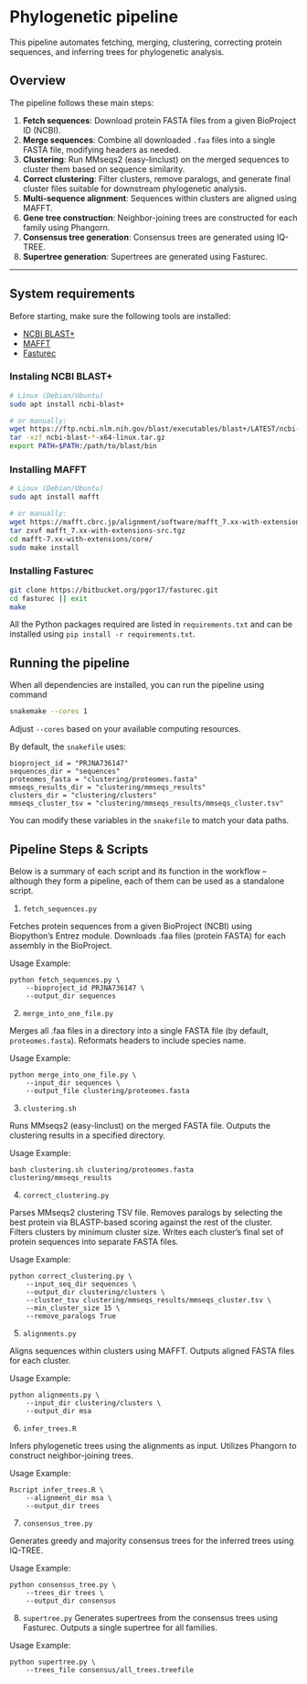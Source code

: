 # Phylogenetic pipeline

This pipeline automates fetching, merging, clustering, correcting protein sequences, and inferring trees for phylogenetic analysis.

## Overview

The pipeline follows these main steps:

1. **Fetch sequences**: Download protein FASTA files from a given BioProject ID (NCBI).
2. **Merge sequences**: Combine all downloaded `.faa` files into a single FASTA file, modifying headers as needed.
3. **Clustering**: Run MMseqs2 (easy-linclust) on the merged sequences to cluster them based on sequence similarity.
4. **Correct clustering**: Filter clusters, remove paralogs, and generate final cluster files suitable for downstream phylogenetic analysis.
5. **Multi-sequence alignment**: Sequences within clusters are aligned using MAFFT.
6. **Gene tree construction**: Neighbor-joining trees are constructed for each family using Phangorn.
7. **Consensus tree generation**: Consensus trees are generated using IQ-TREE.
8. **Supertree generation**: Supertrees are generated using Fasturec.

---

## System requirements

Before starting, make sure the following tools are installed:
- [NCBI BLAST+](https://ftp.ncbi.nlm.nih.gov/blast/executables/blast+/LATEST/)
- [MAFFT](https://mafft.cbrc.jp/alignment/software/mafft_7.xx-with-extensions-src.tgz)
- [Fasturec](https://bitbucket.org/pgor17/fasturec.git)


### Instaling NCBI BLAST+
```bash
# Linux (Debian/Ubuntu)
sudo apt install ncbi-blast+

# or manually:
wget https://ftp.ncbi.nlm.nih.gov/blast/executables/blast+/LATEST/ncbi-blast-*-x64-linux.tar.gz
tar -xzf ncbi-blast-*-x64-linux.tar.gz
export PATH=$PATH:/path/to/blast/bin
```

### Installing MAFFT
```bash
# Linux (Debian/Ubuntu)
sudo apt install mafft

# or manually:
wget https://mafft.cbrc.jp/alignment/software/mafft_7.xx-with-extensions-src.tgz
tar zxvf mafft_7.xx-with-extensions-src.tgz
cd mafft-7.xx-with-extensions/core/
sudo make install
```

### Installing Fasturec

```bash
git clone https://bitbucket.org/pgor17/fasturec.git
cd fasturec || exit
make
```

All the Python packages required are listed in `requirements.txt` and can be installed using `pip install -r requirements.txt`.


## Running the pipeline

When all dependencies are installed, you can run the pipeline using command

```bash
snakemake --cores 1
```

Adjust `--cores` based on your available computing resources.

By default, the `snakefile` uses:
```
bioproject_id = "PRJNA736147"
sequences_dir = "sequences"
proteomes_fasta = "clustering/proteomes.fasta"
mmseqs_results_dir = "clustering/mmseqs_results"
clusters_dir = "clustering/clusters"
mmseqs_cluster_tsv = "clustering/mmseqs_results/mmseqs_cluster.tsv"
```
You can modify these variables in the `snakefile` to match your data paths.


## Pipeline Steps & Scripts

Below is a summary of each script and its function in the workflow – although they form a pipeline, each of them can be used as a standalone script.

1. `fetch_sequences.py`

Fetches protein sequences from a given BioProject (NCBI) using Biopython’s Entrez module.
Downloads .faa files (protein FASTA) for each assembly in the BioProject.

Usage Example:

```
python fetch_sequences.py \
    --bioproject_id PRJNA736147 \
    --output_dir sequences
```

2. `merge_into_one_file.py`

Merges all .faa files in a directory into a single FASTA file (by default, `proteomes.fasta`).
Reformats headers to include species name.

Usage Example:

```
python merge_into_one_file.py \
    --input_dir sequences \
    --output_file clustering/proteomes.fasta
```

3. `clustering.sh`

Runs MMseqs2 (easy-linclust) on the merged FASTA file.
Outputs the clustering results in a specified directory.

Usage Example:

```
bash clustering.sh clustering/proteomes.fasta clustering/mmseqs_results
```

4. `correct_clustering.py`

Parses MMseqs2 clustering TSV file.
Removes paralogs by selecting the best protein via BLASTP-based scoring against the rest of the cluster.
Filters clusters by minimum cluster size.
Writes each cluster’s final set of protein sequences into separate FASTA files.

Usage Example:

```
python correct_clustering.py \
    --input_seq_dir sequences \
    --output_dir clustering/clusters \
    --cluster_tsv clustering/mmseqs_results/mmseqs_cluster.tsv \
    --min_cluster_size 15 \
    --remove_paralogs True
```

5. `alignments.py`

Aligns sequences within clusters using MAFFT. Outputs aligned FASTA files for each cluster.

Usage Example:
```
python alignments.py \
    --input_dir clustering/clusters \
    --output_dir msa
```

6. `infer_trees.R`

Infers phylogenetic trees using the alignments as input. Utilizes Phangorn to construct neighbor-joining trees.

Usage Example:
```
Rscript infer_trees.R \
    --alignment_dir msa \
    --output_dir trees
```

7. `consensus_tree.py`

Generates greedy and majority consensus trees for the inferred trees using IQ-TREE.

Usage Example:
```
python consensus_tree.py \
    --trees_dir trees \
    --output_dir consensus
```

8. `supertree.py`
Generates supertrees from the consensus trees using Fasturec. Outputs a single supertree for all families.

Usage Example:
```
python supertree.py \
    --trees_file consensus/all_trees.treefile
```

